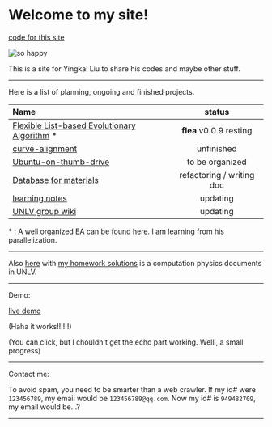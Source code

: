 Welcome to my site! 
===
[code for this site](https://github.com/yk-liu/yk-liu.github.io/blob/master/index.md)

![so happy](https://encrypted-tbn0.gstatic.com/images?q=tbn:ANd9GcRA3SJ9iU7Qgb3DLYySYYrD3cM4jRK55_-TAuEwixU47G85MSa_)

This is a site for Yingkai Liu to share his codes and maybe other stuff.

----------
Here is a list of planning, ongoing and finished projects.

|Name                                            |  status          |
|:---------------------------------------        |   :---:          |
|[Flexible List-based Evolutionary Algorithm][1] \* | **flea** v0.0.9 resting  |
|[curve-alignment][2]                            |  unfinished      |
|[Ubuntu-on-thumb-drive][3]                      | to be organized  |
|[Database for materials][4]                  |  refactoring / writing doc      |
|[learning notes][5]                             |  updating        |
|[UNLV group wiki][6]                            |  updating        |


[1]:https://github.com/yk-liu/flea
[2]:https://github.com/yk-liu/curve-alignment
[3]:https://github.com/yk-liu/Ubuntu-on-thumb-drive
[4]:https://github.com/yk-liu/database
[5]:https://github.com/yk-liu/learning-notes
[6]:https://github.com/yk-liu/CMS/wiki

 \* :  A well organized EA can be found [here](https://github.com/PytLab/gaft). I am learning from his parallelization.

------------
Also [here](https://github.com/qzhu2017/2017-cmp) with [my homework solutions](https://github.com/yk-liu/2017-cmp) is a computation physics documents in UNLV. 

------------
Demo:

[live demo](https://yk-liu.github.io/clickable_periodic_table/serach.html)

(Haha it works!!!!!!)

(You can click, but I chouldn't get the echo part working. Welll, a small progress)



------------
Contact me:

To avoid spam, you need to be smarter than a web crawler.
If my id# were `123456789`, my email would be `123456789@qq.com`.
Now my id# is `949482709`, my email would be...?

----

